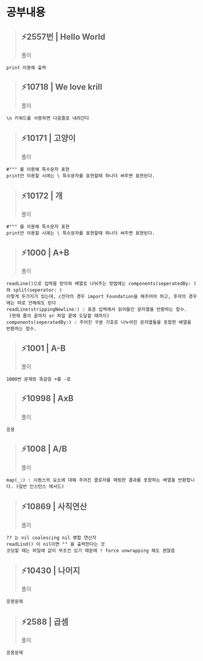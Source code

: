 # 공부내용 


> ⚡2557번 | Hello World
> ------------
>  풀이
```
print 이용해 출력
```

> ⚡10718 | We love krill
> ------------
>  풀이
```
\n 키워드를 사용하면 다음줄로 내려간다
```
> ⚡10171 | 고양이
> ------------
>  풀이
```
#""" 를 이용해 특수문자 표현
print만 이용할 시에는 \ 특수문자를 표현할때 하나더 써주면 표현된다.
```
> ⚡10172 | 개
> ------------
>  풀이
```
#""" 를 이용해 특수문자 표현
print만 이용할 시에는 \ 특수문자를 표현할때 하나더 써주면 표현된다.
```
> ⚡1000 | A+B
> ------------
>  풀이
```
readLine()으로 입력을 받아와 배열로 나눠주는 방법에는 components(seperatedBy: )와 split(seperator: ) 
이렇게 두가지가 있는데, c전자의 경우 import Foundation을 해주어야 하고, 후자의 경우에는 따로 안해줘도 된다
readLine(strippingNewline:) : 표준 입력에서 읽어들인 문자열을 반환하는 함수.
 (현재 줄의 끝까지 or 파일 끝에 도달할 때까지)
components(seperatedBy:) : 주어진 구분 기호로 나누어진 문자열들을 포함한 배열을 반환하는 함수.
```
> ⚡1001 | A-B
> ------------
>  풀이
```
1000번 문제랑 똑같음 +를 -로
```
> ⚡10998 | AxB
> ------------
>  풀이
```
응용

```
> ⚡1008 | A/B
> ------------
>  풀이
```
map(_:) : 시퀀스의 요소에 대해 주어진 클로저를 매핑한 결과를 포함하는 배열을 반환합니다. (일반 인스턴스 메서드)
```
> ⚡10869 | 사칙연산
> ------------
>  풀이
```
?? 는 nil coalescing nil 병합 연산자
readLind() 이 nil이면 "" 을 출력한다는 것
코딩할 때는 파일에 값이 무조건 있기 때문에 ! force unwrapping 해도 괜찮음
```
> ⚡10430 | 나머지
> ------------
>  풀이
```
응용문제
```
> ⚡2588 | 곱셈
> ------------
>  풀이
```
응용문제
```